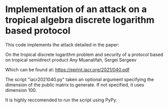 # Implementation of an attack on a tropical algebra discrete logarithm based protocol
This code implements the attack detailed in the paper:

On the tropical discrete logarithm problem and security of a protocol based on tropical semidirect product
Any Muanalifah, Sergei Sergeev

Which can be found at:
https://eprint.iacr.org/2021/040.pdf

The script "iacr2021040.py" taken an optional argument specifying the dimension of the public matrix to generate. If not specified, it uses dimension 100.

It is highly reccomended to run the script using PyPy.
